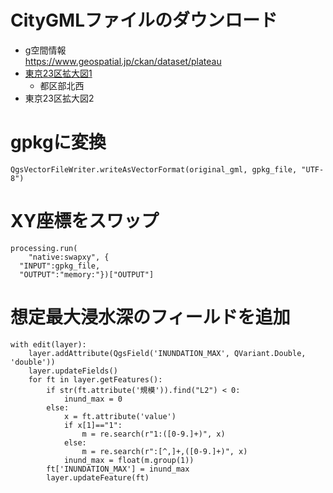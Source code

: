 # CityGMLファイルのダウンロード
- g空間情報<br/>
https://www.geospatial.jp/ckan/dataset/plateau
- <a href="https://www.geospatial.jp/ckan/dataset/plateau-tokyo23ku-citygml-2020/resource/40f54174-7c7d-4f9f-b392-8c8ad585b09b" target="_blank">東京23区拡大図1</a>
  - 都区部北西
- 東京23区拡大図2
# gpkgに変換
```
QgsVectorFileWriter.writeAsVectorFormat(original_gml, gpkg_file, "UTF-8")
```
# XY座標をスワップ
```
processing.run(
	"native:swapxy", {
  "INPUT":gpkg_file,
  "OUTPUT":"memory:"})["OUTPUT"]
```

# 想定最大浸水深のフィールドを追加
```
with edit(layer):
	layer.addAttribute(QgsField('INUNDATION_MAX', QVariant.Double, 'double'))
	layer.updateFields()
	for ft in layer.getFeatures():
		if str(ft.attribute('規模')).find("L2") < 0:
			inund_max = 0
		else:
			x = ft.attribute('value')
			if x[1]=="1":
				m = re.search(r"1:([0-9.]+)", x)
			else:
				m = re.search(r":[^,]+,([0-9.]+)", x)
			inund_max = float(m.group(1))
		ft['INUNDATION_MAX'] = inund_max
		layer.updateFeature(ft)
```
